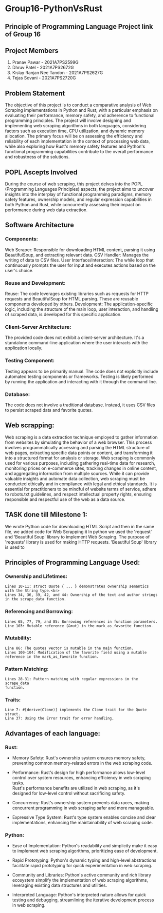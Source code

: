 # Group16-PythonVsRust
## Principle of Programming Language Project link of Group 16

## Project Members
1. Pranav Pawar - 2021A7PS2599G
2. Dhruv Patel - 2021A7PS2672G
3. Kislay Ranjan Nee Tandon - 2021A7PS2627G
4. Tejas Sovani - 2021A7PS2720G

## Problem Statement 
The objective of this project is to conduct a comparative analysis of Web Scraping implementations in Python and Rust, with a particular emphasis on evaluating their performance, memory safety, and adherence to functional programming principles. The project will involve designing and implementing web scraping algorithms in both languages, considering factors such as execution time, CPU utilization, and dynamic memory allocation. The primary focus will be on assessing the efficiency and reliability of each implementation in the context of processing web data, while also exploring how Rust's memory safety features and Python's functional programming capabilities contribute to the overall performance and robustness of the solutions.

## POPL Ascepts Involved
During the course of web scraping, this project delves into the POPL (Programming Languages Principles) aspects, the project aims to uncover insights into the interplay of functional programming paradigms, memory safety features, ownership models, and regular expression capabilities in both Python and Rust, while concurrently assessing their impact on performance during web data extraction.

## Software Architecture
### Components:
Web Scraper: Responsible for downloading HTML content, parsing it using BeautifulSoup, and extracting relevant data.
CSV Handler: Manages the writing of data to CSV files.
User Interface/Interaction: The while loop that continuously prompts the user for input and executes actions based on the user's choice.	

### Reuse and Development:
Reuse: The code leverages existing libraries such as requests for HTTP requests and BeautifulSoup for HTML parsing. These are reusable components developed by others.
Development: The application-specific logic, including the structure of the main loop, user interaction, and handling of scraped data, is developed for this specific application.

### Client-Server Architecture:
The provided code does not exhibit a client-server architecture. It's a standalone command-line application where the user interacts with the application locally.

### Testing Component:
Testing appears to be primarily manual. The code does not explicitly include automated testing components or frameworks. Testing is likely performed by running the application and interacting with it through the command line.

### Database:
The code does not involve a traditional database. Instead, it uses CSV files to persist scraped data and favorite quotes.

## Web scrapping: 
Web scraping is a data extraction technique employed to gather information from websites by simulating the behavior of a web browser. This process involves programmatically accessing and parsing the HTML structure of web pages, extracting specific data points or content, and transforming it into a structured format for analysis or storage. Web scraping is commonly used for various purposes, including gathering real-time data for research, monitoring prices on e-commerce sites, tracking changes in online content, and aggregating information from multiple sources. While it can provide valuable insights and automate data collection, web scraping must be conducted ethically and in compliance with legal and ethical standards. It is essential for practitioners to be mindful of website terms of service, adhere to robots.txt guidelines, and respect intellectual property rights, ensuring responsible and respectful use of the web as a data source.
 
 ##  TASK done till Milestone 1:
We wrote Python code for downloading HTML Script and then in the same file, we added code for Web Scrapping it 
In python we used the 'request' and 'Beautiful Soup' library to implement Web Scraping. The purpose of 'requests' library is used for making HTTP requests. 'Beautiful Soup' library is used to 

 ## Principles of Programming Language Used:
 ### Ownership and Lifetimes:
    Lines 10-11: struct Quote { ... } demonstrates ownership semantics with the String type.<br>
    Lines 34, 36, 39, 42, and 44: Ownership of the text and author strings in the scrape_data function.

### Referencing and Borrowing:
    Lines 65, 77, 79, and 85: Borrowing references in function parameters.
    Line 103: Mutable reference (&mut) in the mark_as_favorite function.

### Mutability:
    Line 86: The quotes vector is mutable in the main function.
    Lines 100-104: Modification of the favorite field using a mutable 
    reference in the mark_as_favorite function.

### Pattern Matching:
    Lines 28-31: Pattern matching with regular expressions in the scrape_data 
    function.

### Traits:
    Line 7: #[derive(Clone)] implements the Clone trait for the Quote struct.
    Line 37: Using the Error trait for error handling.
## Advantages of each language:
### Rust:
* Memory Safety:
Rust's ownership system ensures memory safety, preventing common memory-related errors in the web scraping code.

* Performance:
Rust's design for high performance allows low-level control over system resources, enhancing efficiency in web scraping tasks.<br>
Rust's performance benefits are utilized in web scraping, as it's designed for low-level control without sacrificing safety.

* Concurrency:
Rust's ownership system prevents data races, making concurrent programming in web scraping safer and more manageable.

* Expressive Type System:
Rust's type system enables concise and clear implementations, enhancing the maintainability of web scraping code.

### Python:
* Ease of Implementation:
Python's readability and simplicity make it easy to implement web scraping algorithms, prioritizing ease of development.

* Rapid Prototyping:
Python's dynamic typing and high-level abstractions facilitate rapid prototyping for quick experimentation in web scraping.

* Community and Libraries:
Python's active community and rich library ecosystem simplify the implementation of web scraping algorithms, leveraging existing data structures and utilities.

* Interpreted Language:
Python's interpreted nature allows for quick testing and debugging, streamlining the iterative development process in web scraping.

	

